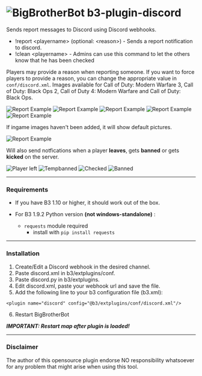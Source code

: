 # ![BigBrotherBot](http://i.imgur.com/7sljo4G.png) b3-plugin-discord
Sends report messages to Discord using Discord webhooks. 

- !report &lt;playername&gt; (optional: &lt;reason&gt;) - Sends a report notification to discord.
- !clean &lt;playername&gt; - Admins can use this command to let the others know that he has been checked

Players may provide a reason when reporting someone. If you want to force players to provide a reason, you can change the appropriate value in ``conf/discord.xml``. 
Images available for Call of Duty: Modern Warfare 3, Call of Duty: Black Ops 2, Call of Duty 4: Modern Warfare and Call of Duty: Black Ops.

![Report Example](https://i.gyazo.com/6d689a99e99aafe84d592afa3ab35fde.png)
![Report Example](https://i.gyazo.com/20fc9da7f1e6f07ce3f217b69f5489c6.png)
![Report Example](https://i.gyazo.com/3110854464e4a86be286202ddd345fd6.png)
![Report Example](https://i.gyazo.com/97f545fcba56f20e0520aeef459f9a54.png)
![Report Example](https://i.gyazo.com/c7d6d0e4ba0f19c14a3ec8d12ed695cc.png)

If ingame images haven't been added, it will show default pictures.

![Report Example](https://i.gyazo.com/2ffd11b9c6dd931107dcdce98c232ad9.png)

Will also send notfications when a player **leaves**, gets **banned** or gets **kicked** on the server.

![Player left](https://i.gyazo.com/d5c3941a7869eb0992b6fb1e95ee424a.png)
![Tempbanned](https://i.gyazo.com/cfdab1887f807212bcc94ef49c6c93ff.png)
![Checked](https://i.gyazo.com/e18682edbfcb0c2463c541171a8b1d56.png)
![Banned](https://i.gyazo.com/9b4e4f975dc25f51f1867a3429ae5174.png)

---------
### Requirements
- If you have B3 1.10 or higher, it should work out of the box.

- For B3 1.9.2 Python version **(not windows-standalone)** :
  - `requests` module required
    - install with `pip install requests`
---------
### Installation

1. Create/Edit a Discord webhook in the desired channel.
2. Paste discord.xml in b3/extplugins/conf.
3. Paste discord.py in b3/extplugins.
4. Edit discord.xml, paste your webhook url and save the file.
5. Add the following line to your b3 configuration file (b3.xml):

`
<plugin name="discord" config="@b3/extplugins/conf/discord.xml"/>
`

6. Restart BigBrotherBot

***IMPORTANT: Restart map after plugin is loaded!***

---------
### Disclaimer

The author of this opensource plugin endorse NO responsibility whatsoever for any problem that might arise when using this tool.


